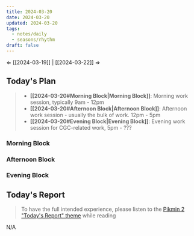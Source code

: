 ```yaml
---
title: 2024-03-20
date: 2024-03-20
updated: 2024-03-20
tags:
  - notes/daily
  - seasons/rhythm
draft: false
---
```

⇐ [[2024-03-19]] |  [[2024-03-22]] ⇒

## Today's Plan

> - **[[2024-03-20#Morning Block|Morning Block]]**: Morning work session, typically 9am - 12pm
> - **[[2024-03-20#Afternoon Block|Afternoon Block]]**: Afternoon work session - usually the bulk of work. 12pm - 5pm
> - **[[2024-03-20#Evening Block|Evening Block]]**: Evening work session for CGC-related work, 5pm - ???

### Morning Block



### Afternoon Block



### Evening Block



## Today's Report

> To have the full intended experience, please listen to the [Pikmin 2 "Today's Report" theme](https://www.youtube.com/watch?v=l1fCmKZnq3U&list=PLwyW5mbdZMGN8mGTqvDhsBs37SW4TkHcw&index=85) while reading

N/A

[^1]: [[caveat-lector|caveat lector]] — This is a daily note! I don't actively maintain any information in daily notes, so please be cautious in following any advice here.
[^2]: https://dev.to/joeholmes/creating-a-diy-digital-garden-with-obsidian-and-gatsby-378e - I'm thinking I'll be going to Gatsby.
[^3]: https://www.gatsbyjs.com/starters/juxtdesigncc/gatsby-starter-obsidian-garden - ah, yep.
[^4]: https://www.gatsbyjs.com/docs/how-to/performance/improving-site-performance/ - I'm not gonna let content load time issues fuck me again.